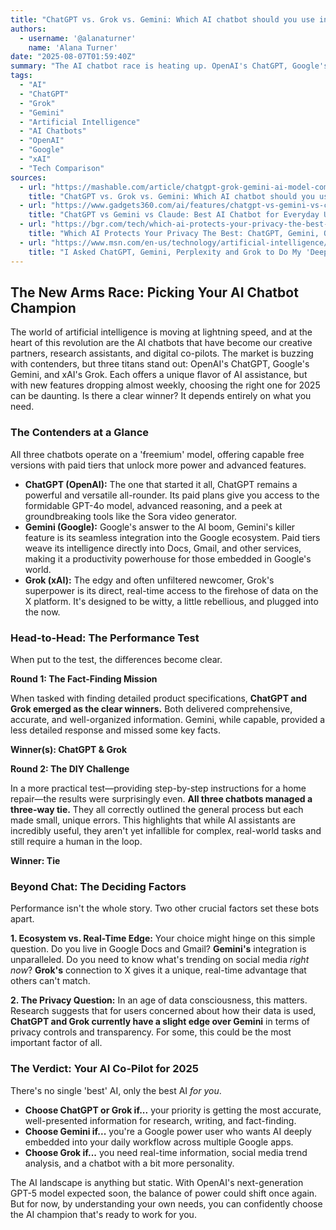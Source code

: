 ```yaml
---
title: "ChatGPT vs. Grok vs. Gemini: Which AI chatbot should you use in 2025?"
authors:
  - username: '@alanaturner'
    name: 'Alana Turner'
date: "2025-08-07T01:59:40Z"
summary: "The AI chatbot race is heating up. OpenAI's ChatGPT, Google's Gemini, and xAI's Grok are all powerful contenders, but the \"best\" choice depends on what you value most: all-around performance, deep ecosystem integration, or real-time, unfiltered information. We break down the key differences to help you choose your ideal AI co-pilot."
tags:
  - "AI"
  - "ChatGPT"
  - "Grok"
  - "Gemini"
  - "Artificial Intelligence"
  - "AI Chatbots"
  - "OpenAI"
  - "Google"
  - "xAI"
  - "Tech Comparison"
sources:
  - url: "https://mashable.com/article/chatgpt-grok-gemini-ai-model-comparison-2025"
    title: "ChatGPT vs. Grok vs. Gemini: Which AI chatbot should you use in 2025?"
  - url: "https://www.gadgets360.com/ai/features/chatgpt-vs-gemini-vs-claude-best-ai-chatbot-for-everyday-use-compared-9032987"
    title: "ChatGPT vs Gemini vs Claude: Best AI Chatbot for Everyday Use Compared"
  - url: "https://bgr.com/tech/which-ai-protects-your-privacy-the-best-chatgpt-gemini-or-something-else/"
    title: "Which AI Protects Your Privacy The Best: ChatGPT, Gemini, Or Something Else?"
  - url: "https://www.msn.com/en-us/technology/artificial-intelligence/i-asked-chatgpt-gemini-perplexity-and-grok-to-do-my-deep-research-one-ai-chatbot-came-out-on-top/ar-AA1JTkvr"
    title: "I Asked ChatGPT, Gemini, Perplexity and Grok to Do My 'Deep Research'. One AI ChatBot Came Out on Top"
---
```


## The New Arms Race: Picking Your AI Chatbot Champion

The world of artificial intelligence is moving at lightning speed, and at the heart of this revolution are the AI chatbots that have become our creative partners, research assistants, and digital co-pilots. The market is buzzing with contenders, but three titans stand out: OpenAI's ChatGPT, Google's Gemini, and xAI's Grok. Each offers a unique flavor of AI assistance, but with new features dropping almost weekly, choosing the right one for 2025 can be daunting. Is there a clear winner? It depends entirely on what you need.

### The Contenders at a Glance

All three chatbots operate on a 'freemium' model, offering capable free versions with paid tiers that unlock more power and advanced features.

*   **ChatGPT (OpenAI):** The one that started it all, ChatGPT remains a powerful and versatile all-rounder. Its paid plans give you access to the formidable GPT-4o model, advanced reasoning, and a peek at groundbreaking tools like the Sora video generator.
*   **Gemini (Google):** Google's answer to the AI boom, Gemini's killer feature is its seamless integration into the Google ecosystem. Paid tiers weave its intelligence directly into Docs, Gmail, and other services, making it a productivity powerhouse for those embedded in Google's world.
*   **Grok (xAI):** The edgy and often unfiltered newcomer, Grok's superpower is its direct, real-time access to the firehose of data on the X platform. It's designed to be witty, a little rebellious, and plugged into the now.

### Head-to-Head: The Performance Test

When put to the test, the differences become clear.

**Round 1: The Fact-Finding Mission**

When tasked with finding detailed product specifications, **ChatGPT and Grok emerged as the clear winners.** Both delivered comprehensive, accurate, and well-organized information. Gemini, while capable, provided a less detailed response and missed some key facts.

**Winner(s): ChatGPT & Grok**

**Round 2: The DIY Challenge**

In a more practical test—providing step-by-step instructions for a home repair—the results were surprisingly even. **All three chatbots managed a three-way tie.** They all correctly outlined the general process but each made small, unique errors. This highlights that while AI assistants are incredibly useful, they aren't yet infallible for complex, real-world tasks and still require a human in the loop.

**Winner: Tie**

### Beyond Chat: The Deciding Factors

Performance isn't the whole story. Two other crucial factors set these bots apart.

**1. Ecosystem vs. Real-Time Edge:** Your choice might hinge on this simple question. Do you live in Google Docs and Gmail? **Gemini's** integration is unparalleled. Do you need to know what's trending on social media *right now*? **Grok's** connection to X gives it a unique, real-time advantage that others can't match.

**2. The Privacy Question:** In an age of data consciousness, this matters. Research suggests that for users concerned about how their data is used, **ChatGPT and Grok currently have a slight edge over Gemini** in terms of privacy controls and transparency. For some, this could be the most important factor of all.

### The Verdict: Your AI Co-Pilot for 2025

There's no single 'best' AI, only the best AI *for you*.

*   **Choose ChatGPT or Grok if...** your priority is getting the most accurate, well-presented information for research, writing, and fact-finding.
*   **Choose Gemini if...** you're a Google power user who wants AI deeply embedded into your daily workflow across multiple Google apps.
*   **Choose Grok if...** you need real-time information, social media trend analysis, and a chatbot with a bit more personality.

The AI landscape is anything but static. With OpenAI's next-generation GPT-5 model expected soon, the balance of power could shift once again. But for now, by understanding your own needs, you can confidently choose the AI champion that's ready to work for you.

